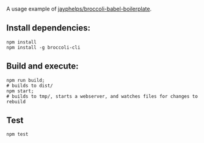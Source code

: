 
A usage example of [jayphelps/broccoli-babel-boilerplate](https://github.com/jayphelps/broccoli-babel-boilerplate).

## Install dependencies:

    npm install
    npm install -g broccoli-cli

## Build and execute:

    npm run build;
    # builds to dist/
    npm start;
    # builds to tmp/, starts a webserver, and watches files for changes to rebuild

## Test

    npm test
